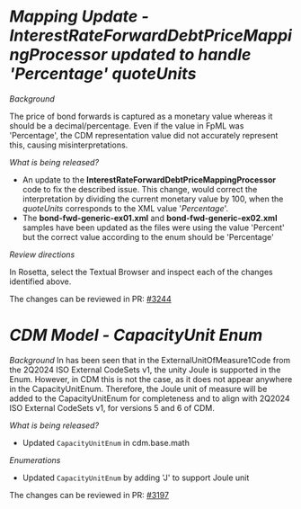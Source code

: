 # _Mapping Update - InterestRateForwardDebtPriceMappingProcessor updated to handle 'Percentage' quoteUnits_

_Background_

The price of bond forwards is captured as a monetary value whereas it should be a decimal/percentage. Even if the value in FpML was 'Percentage', the CDM representation value did not accurately represent this, causing misinterpretations.

_What is being released?_

- An update to the **InterestRateForwardDebtPriceMappingProcessor** code to fix the described issue. This change, would correct the interpretation by dividing the current monetary value by 100, when the *quoteUnits* corresponds to the XML value '*Percentage*'.
- The **bond-fwd-generic-ex01.xml** and **bond-fwd-generic-ex02.xml** samples have been updated as the files were using the value 'Percent' but the correct value according to the enum should be 'Percentage'


_Review directions_

In Rosetta, select the Textual Browser and inspect each of the changes identified above.

The changes can be reviewed in PR: [#3244](https://github.com/finos/common-domain-model/pull/3244)

# _CDM Model - CapacityUnit Enum_

_Background_
In has been seen that in the ExternalUnitOfMeasure1Code from the 2Q2024 ISO External CodeSets v1, the unity Joule is supported in the Enum. However, in CDM this is not the case, as it does not appear anywhere in the CapacityUnitEnum. Therefore, the Joule unit of measure will be added to the CapacityUnitEnum for completeness and to align with 2Q2024 ISO External CodeSets v1, for versions 5 and 6 of CDM.

_What is being released?_

- Updated `CapacityUnitEnum` in cdm.base.math

_Enumerations_

- Updated `CapacityUnitEnum` by adding 'J' to support Joule unit

The changes can be reviewed in PR: [#3197](https://github.com/finos/common-domain-model/pull/3197)
